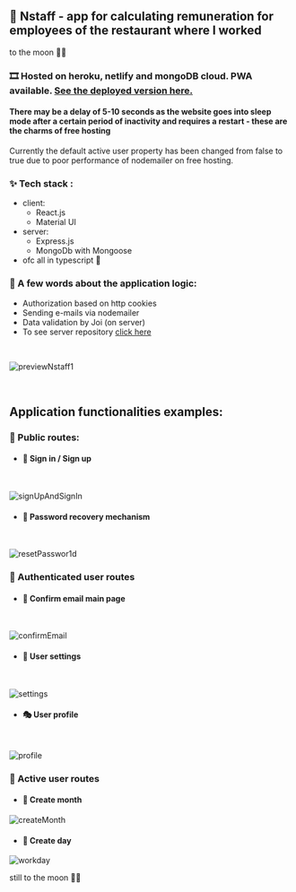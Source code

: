 ## 📱 Nstaff - app for calculating remuneration for employees of the restaurant where I worked

to the moon 🚀🚀

### 🎞️ Hosted on heroku, netlify and mongoDB cloud. PWA available. [See the deployed version here.](https://nstaff.netlify.app/) 
#### There may be a delay of 5-10 seconds as the website goes into sleep mode after a certain period of inactivity and requires a restart - these are the charms of free hosting
Currently the default active user property has been changed from false to true due to poor performance of nodemailer on free hosting.

### ✨ Tech stack :

- client:
  - React.js
  - Material UI
- server:
  - Express.js
  - MongoDb with Mongoose
- ofc all in typescript 💖

### 📖 A few words about the application logic:

- Authorization based on http cookies
- Sending e-mails via nodemailer
- Data validation by Joi (on server)
- To see server repository [click here](https://github.com/DevKica/nstaff-server)

<br/>

![previewNstaff1](https://user-images.githubusercontent.com/89777457/150654600-fa9bc9c9-533e-4e6c-8790-1cb664747ae8.png)

<br/>

## Application functionalities examples:

### 🚗 Public routes:

- #### 🔐 Sign in / Sign up

<br/>

![signUpAndSignIn](https://user-images.githubusercontent.com/89777457/150654323-3327d86e-0131-4073-9cef-4e154c9e5309.png)

- #### 🏦 Password recovery mechanism

<br/>

![resetPasswor1d](https://user-images.githubusercontent.com/89777457/150654691-59797d78-fe66-43ce-9391-b3da3a0a8236.png)

### 🚕 Authenticated user routes

- #### 📧 Confirm email main page

<br/>

![confirmEmail](https://user-images.githubusercontent.com/89777457/150658226-00d6095d-b869-4847-942d-3ac884d0c336.png)

- #### 🏪 User settings

<br/>

![settings](https://user-images.githubusercontent.com/89777457/150658175-2014516b-51ce-4bab-8a96-450d315e424f.png)

- #### 🎭 User profile

<br/>

![profile](https://user-images.githubusercontent.com/89777457/150658227-4bc87df3-543b-41a3-af3c-3d3aa4f372ef.png)

### 🚓 Active user routes

- #### 📅 Create month

![createMonth](https://user-images.githubusercontent.com/89777457/150658224-1f2c2892-ba09-4500-b2a1-86c37aed50f3.png)

- #### 🍻 Create day

![workday](https://user-images.githubusercontent.com/89777457/150658609-c26a2ef7-12a7-47cf-90bb-658df1bfd46e.png)

still to the moon 🚀🚀
